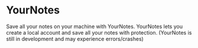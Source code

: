 # YourNotes
Save all your notes on your machine with YourNotes. YourNotes lets you create a local account and save all your notes with protection. (YourNotes is still in development and may experience errors/crashes)
